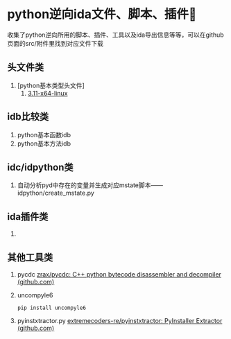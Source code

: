 # python逆向ida文件、脚本、插件🚧

收集了python逆向所用的脚本、插件、工具以及ida导出信息等等，可以在github页面的src/附件里找到对应文件下载

## 头文件类

1. [python基本类型头文件]
   1. [3.11-x64-linux](./C_head/cpython-311-x86_64-linux-gnu.so.h)


## idb比较类

1. python基本函数idb
2. python基本方法idb

## idc/idpython类

1. 自动分析pyd中存在的变量并生成对应mstate脚本——idpython/create_mstate.py

## ida插件类

1. 

## 其他工具类

1. pycdc [zrax/pycdc: C++ python bytecode disassembler and decompiler (github.com)](https://github.com/zrax/pycdc)

2. uncompyle6 

   ```
   pip install uncompyle6
   ```

3. pyinstxtractor.py [extremecoders-re/pyinstxtractor: PyInstaller Extractor (github.com)](https://github.com/extremecoders-re/pyinstxtractor)